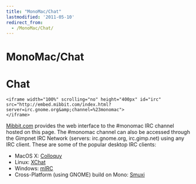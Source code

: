 ```yaml
---
title: "MonoMac/Chat"
lastmodified: '2011-05-10'
redirect_from:
  - /MonoMac/Chat/
---
```


MonoMac/Chat
============

Chat
====

``` nowiki
<iframe width="100%" scrolling="no" height="400px" id="irc" src="http://embed.mibbit.com/index.html?server=irc.gnome.org&amp;channel=%23monomac">
</iframe>
```

[Mibbit.com](http://mibbit.com/) provides the web interface to the \#monomac IRC channel hosted on this page. The \#monomac channel can also be accessed through the Gimpnet IRC Network (servers: irc.gnome.org, irc.gimp.net) using any IRC client. These are some of the popular desktop IRC clients:

-   MacOS X: [Colloquy](http://www.colloquy.info)
-   Linux: [XChat](http://www.xchat.org/)
-   Windows: [mIRC](http://www.mirc.com/)
-   Cross-Platform (using GNOME) build on Mono: [Smuxi](http://www.smuxi.org/)


